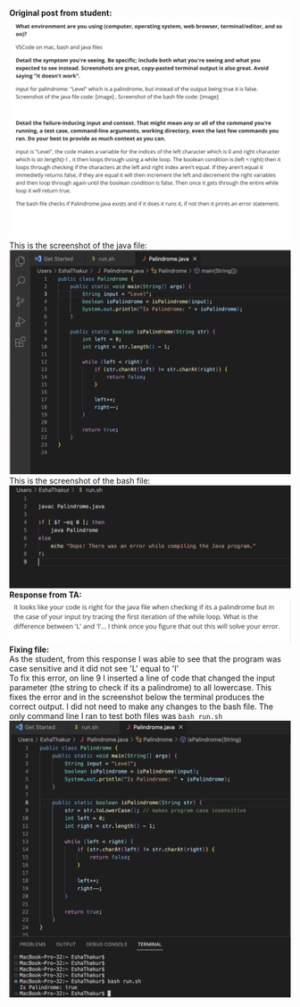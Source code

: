 **Original post from student:**
<br>![Image](edstemQ.png)
<br>This is the screenshot of the java file: ![Image](palindrome.png)
<br>This is the screenshot of the bash file: ![Image](bash.png)
<br>**Response from TA:**
<br>![Image](response.png)
<br>**Fixing file:** 
<br>As the student, from this response I was able to see that the program was case sensitive and it did not see 'L' equal to 'l' 
<br>To fix this error, on line 9 I inserted a line of code that changed the input parameter (the string to check if its a palindrome) to all lowercase. This fixes the error and in the screenshot below the terminal produces the correct output. I did not need to make any changes to the bash file. The only command line I ran to test both files was `bash run.sh`
<br>![Image](updated.png)
